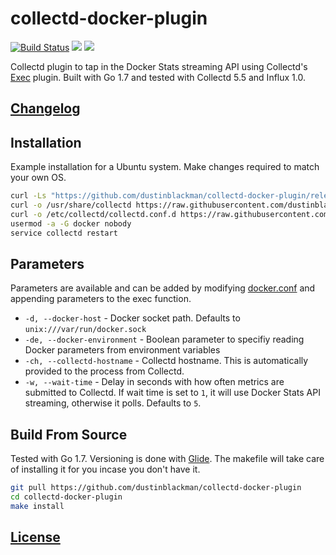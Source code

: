 # collectd-docker-plugin

<a href="https://travis-ci.org/dustinblackman/collectd-docker-plugin"><img src="https://img.shields.io/travis/dustinblackman/collectd-docker-plugin.svg" alt="Build Status"></a> <a href="https://goreportcard.com/report/github.com/dustinblackman/collectd-docker-plugin"><img src="https://goreportcard.com/badge/github.com/dustinblackman/collectd-docker-plugin"></a> <img src="https://img.shields.io/github/release/dustinblackman/collectd-docker-plugin.svg?maxAge=2592000">

Collectd plugin to tap in the Docker Stats streaming API using Collectd's [Exec](https://collectd.org/wiki/index.php/Plugin:Exec) plugin. Built with Go 1.7 and tested with Collectd 5.5 and Influx 1.0.

## [Changelog](./CHANGELOG.md)

## Installation

Example installation for a Ubuntu system. Make changes required to match your own OS.

```bash
curl -Ls "https://github.com/dustinblackman/collectd-docker-plugin/releases/download/0.1.0/collectd-docker-plugin-linux-amd64-0.1.0.tar.gz" | tar xz -C /usr/local/bin/
curl -o /usr/share/collectd https://raw.githubusercontent.com/dustinblackman/collectd-docker-plugin/master/collectd/docker.db
curl -o /etc/collectd/collectd.conf.d https://raw.githubusercontent.com/dustinblackman/collectd-docker-plugin/master/collectd/docker.conf
usermod -a -G docker nobody
service collectd restart
```

## Parameters
Parameters are available and can be added by modifying [docker.conf](./collectd/docker.conf) and appending parameters to the exec function.


- `-d, --docker-host` - Docker socket path. Defaults to `unix:///var/run/docker.sock`
- `-de, --docker-environment` - Boolean parameter to specifiy reading Docker parameters from environment variables
- `-ch, --collectd-hostname` - Collectd hostname. This is automatically provided to the process from Collectd.
- `-w, --wait-time` - Delay in seconds with how often metrics are submitted to Collectd. If wait time is set to `1`, it will use Docker Stats API streaming, otherwise it polls. Defaults to `5`.

## Build From Source

Tested with Go 1.7. Versioning is done with [Glide](https://github.com/Masterminds/glide). The makefile will take care of installing it for you incase you don't have it.

```bash
git pull https://github.com/dustinblackman/collectd-docker-plugin
cd collectd-docker-plugin
make install
```

## [License](./LICENSE)
